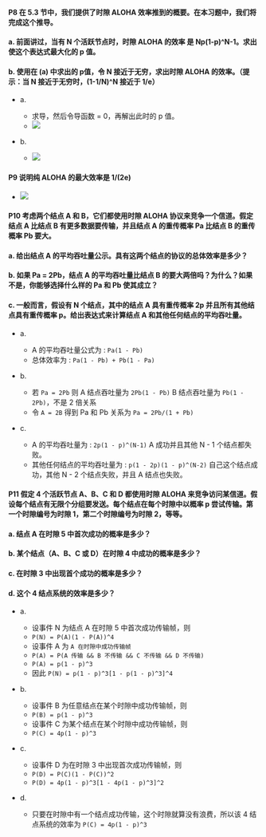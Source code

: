 #### P8 在 5.3 节中，我们提供了时隙 ALOHA 效率推到的概要。在本习题中，我们将完成这个推导。
#### a. 前面讲过，当有 N 个活跃节点时，时隙 ALOHA 的效率 是 Np(1-p)^N-1。求出使这个表达式最大化的 p 值。
#### b. 使用在 (a) 中求出的 p值，令 N 接近于无穷，求出时隙 ALOHA 的效率。（提示：当 N 接近于无穷时，(1-1/N)^N 接近于 1/e）
   
   * a.
     * 求导，然后令导函数 = 0，再解出此时的 p 值。
     * ![](https://github.com/YangXiaoHei/Networking/blob/master/05%20链路层/images/p8.1.png)
     
   * b.
     * ![](https://github.com/YangXiaoHei/Networking/blob/master/05%20链路层/images/p8.2.png)
     
#### P9 说明纯 ALOHA 的最大效率是 1/(2e)

  * ![](https://github.com/YangXiaoHei/Networking/blob/master/05%20链路层/images/p9.png)

#### P10 考虑两个结点 A 和 B，它们都使用时隙 ALOHA 协议来竞争一个信道。假定结点 A 比结点 B 有更多数据要传输，并且结点 A 的重传概率 Pa 比结点 B 的重传概率 Pb 要大。
#### a. 给出结点 A 的平均吞吐量公示。具有这两个结点的协议的总体效率是多少？
#### b. 如果 Pa = 2Pb，结点 A 的平均吞吐量比结点 B 的要大两倍吗？为什么？如果不是，你能够选择什么样的 Pa 和 Pb 使其成立？
#### c. 一般而言，假设有 N 个结点，其中的结点 A 具有重传概率 2p 并且所有其他结点具有重传概率 p。给出表达式来计算结点 A 和其他任何结点的平均吞吐量。

  * a.
    * A 的平均吞吐量公式为 : `Pa(1 - Pb)`
    * 总体效率为 : `Pa(1 - Pb) + Pb(1 - Pa)`
    
  * b.
    * 若 `Pa = 2Pb` 则 A 结点吞吐量为 `2Pb(1 - Pb)` B 结点吞吐量为 `Pb(1 - 2Pb)`，不是 2 倍关系
    * 令 `A = 2B` 得到 Pa 和 Pb 关系为 `Pa = 2Pb/(1 + Pb)`

  * c.
    * A 的平均吞吐量为 : `2p(1 - p)^(N-1)` A 成功并且其他 N - 1 个结点都失败。
    * 其他任何结点的平均吞吐量为 : `p(1 - 2p)(1 - p)^(N-2)` 自己这个结点成功，其他 N - 2 个结点失败，并且 A 结点也失败。

#### P11 假定 4 个活跃节点 A、B、C 和 D 都使用时隙 ALOHA 来竞争访问某信道。假设每个结点有无限个分组要发送。每个结点在每个时隙中以概率 p 尝试传输。第一个时隙编号为时隙 1，第二个时隙编号为时隙 2，等等。
#### a. 结点 A 在时隙 5 中首次成功的概率是多少？
#### b. 某个结点（A、B、C 或 D）在时隙 4 中成功的概率是多少？
#### c. 在时隙 3 中出现首个成功的概率是多少？
#### d. 这个 4 结点系统的效率是多少？

  * a.
    * 设事件 N 为结点 A 在时隙 5 中首次成功传输帧，则 
    * `P(N) = P(A)(1 - P(A))^4`
    * 设事件 A 为 `A 在时隙中成功传输帧`
    * `P(A) = P(A 传输 && B 不传输 && C 不传输 && D 不传输)`
    * `P(A) = p(1 - p)^3`
    * 因此 `P(N) = p(1 - p)^3[1 - p(1 - p)^3]^4`

  * b.
    * 设事件 B 为任意结点在某个时隙中成功传输帧，则 
    * `P(B) = p(1 - p)^3`
    * 设事件 C 为某个结点在某个时隙中成功传输帧，则
    * `P(C) = 4p(1 - p)^3`
   
  * c.
    * 设事件 D 为在时隙 3 中出现首次成功传输帧，则
    * `P(D) = P(C)(1 - P(C))^2`
    * `P(D) = 4p(1 - p)^3[1 - 4p(1 - p)^3]^2`
    
  * d.
    * 只要在时隙中有一个结点成功传输，这个时隙就算没有浪费，所以该 4 结点系统的效率为 `P(C) = 4p(1 - p)^3`

  
  
   